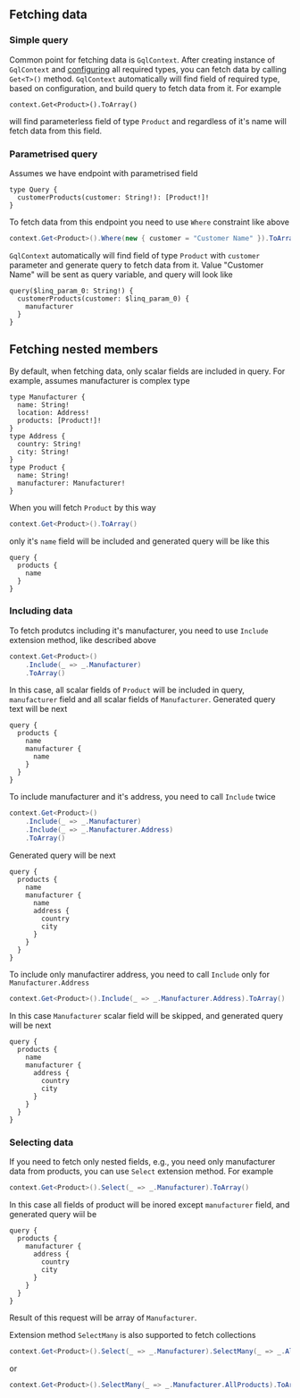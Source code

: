 ## Fetching data
### Simple query
Common point for fetching data is `GqlContext`.
After creating instance of `GqlContext` and [configuring](https://github.com/ugparu/Ugpa.GraphQL.Linq/blob/doc/doc/ConfiguringTypes.md#configuring-types) all required types, you can fetch data by calling `Get<T>()` method.
`GqlContext` automatically will find field of required type, based on configuration, and build query to fetch data from it.
For example
```
context.Get<Product>().ToArray()
```
will find parameterless field of type `Product` and regardless of it's name will fetch data from this field.
### Parametrised query
Assumes we have endpoint with parametrised field
```gql
type Query {
  customerProducts(customer: String!): [Product!]!
}
```
To fetch data from this endpoint you need to use `Where` constraint like above
```csharp
context.Get<Product>().Where(new { customer = "Customer Name" }).ToArray()
```
`GqlContext` automatically will find field of type `Product` with `customer` parameter and generate query to fetch data from it.
Value "Customer Name" will be sent as query variable, and query will look like
```gql
query($linq_param_0: String!) {
  customerProducts(customer: $linq_param_0) {
    manufacturer
  }
}
```
## Fetching nested members
By default, when fetching data, only scalar fields are included in query. For example, assumes manufacturer is complex type
```gql
type Manufacturer {
  name: String!
  location: Address!
  products: [Product!]!
}
type Address {
  country: String!
  city: String!
}
type Product {
  name: String!
  manufacturer: Manufacturer!
}
```
When you will fetch `Product` by this way
```csharp
context.Get<Product>().ToArray()
```
only it's `name` field will be included and generated query will be like this
```gql
query {
  products {
    name
  }
}
```
### Including data
To fetch produtcs including it's manufacturer, you need to use `Include` extension method, like described above
```csharp
context.Get<Product>()
    .Include(_ => _.Manufacturer)
    .ToArray()
```
In this case, all scalar fields of `Product` will be included in query, `manufacturer` field and all scalar fields of `Manufacturer`. Generated query text will be next
```gql
query {
  products {
    name
    manufacturer {
      name
    }
  }
}
```
To include manufacturer and it's address, you need to call `Include` twice
```csharp
context.Get<Product>()
    .Include(_ => _.Manufacturer)
    .Include(_ => _.Manufacturer.Address)
    .ToArray()
```
Generated query will be next
```gql
query {
  products {
    name
    manufacturer {
      name
      address {
        country
        city
      }
    }
  }
}
```
To include only manufactirer address, you need to call `Include` only for `Manufacturer.Address`
```csharp
context.Get<Product>().Include(_ => _.Manufacturer.Address).ToArray()
```
In this case `Manufacturer` scalar field will be skipped, and generated query will be next
```gql
query {
  products {
    name
    manufacturer {
      address {
        country
        city
      }
    }
  }
}
```
### Selecting data
If you need to fetch only nested fields, e.g., you need only manufacturer data from products, you can use `Select` extension method. For example
```csharp
context.Get<Product>().Select(_ => _.Manufacturer).ToArray()
```
In this case all fields of product will be inored except `manufacturer` field, and generated query wiil be
```gql
query {
  products {
    manufacturer {
      address {
        country
        city
      }
    }
  }
}
```
Result of this request will be array of `Manufacturer`.

Extension method `SelectMany` is also supported to fetch collections
```csharp
context.Get<Product>().Select(_ => _.Manufacturer).SelectMany(_ => _.AllProducts).ToArray()
```
or
```csharp
context.Get<Product>().SelectMany(_ => _.Manufacturer.AllProducts).ToArray()
```
